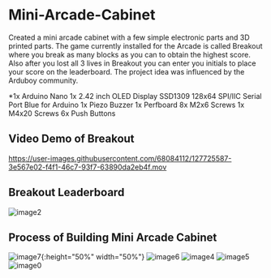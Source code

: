 # Mini-Arcade-Cabinet

Created a mini arcade cabinet with a few simple electronic parts and 3D printed parts. The game currently installed for the Arcade is called Breakout where you break as many blocks as you can to obtain the highest score. Also after you lost all 3 lives in Breakout you can enter you initials to place your score on the leaderboard. The project idea was influenced by the Arduboy community.

*1x Arduino Nano
1x 2.42 inch OLED Display SSD1309 128x64 SPI/IIC Serial Port Blue for Arduino
1x Piezo Buzzer
1x Perfboard
8x M2x6 Screws
1x M4x20 Screws
6x Push Buttons

## **Video Demo of Breakout**
https://user-images.githubusercontent.com/68084112/127725587-3e567e02-f4f1-46c7-93f7-63890da2eb4f.mov


## **Breakout Leaderboard**
![image2](https://user-images.githubusercontent.com/68084112/127725719-2fbfc541-b807-440f-853b-6b152327b1b8.jpg)


## **Process of Building Mini Arcade Cabinet**
![image7](https://user-images.githubusercontent.com/68084112/127725674-ca331f42-232a-42a8-b164-8ff1731764d7.jpg){:height="50%" width="50%"}
![image6](https://user-images.githubusercontent.com/68084112/127725677-3fc82d02-63a4-4b24-98a3-97a17742d6dc.jpg)
![image4](https://user-images.githubusercontent.com/68084112/127725678-0e492439-a300-4a83-b74b-dbcb7f038816.jpg)
![image5](https://user-images.githubusercontent.com/68084112/127725679-7ddffad5-b463-47e6-8098-927c5b567610.jpg)
![image0](https://user-images.githubusercontent.com/68084112/127725682-b3bd0c50-2557-4968-801e-043d362b91bf.jpg)
